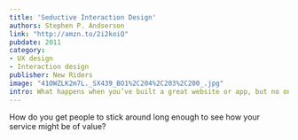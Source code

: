```yaml
---
title: 'Seductive Interaction Design'
authors: Stephen P. Andserson
link: "http://amzn.to/2i2koiQ"
pubdate: 2011
category:
- UX design
- Interaction design
publisher: New Riders
image: "41OWZLK2m7L._SX439_BO1%2C204%2C203%2C200_.jpg"
intro: What happens when you’ve built a great website or app, but no one seems to care?
---
```


 How do you get people to stick around long enough to see how your service might be of value?